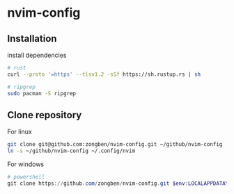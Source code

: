 # nvim-config

## Installation

install dependencies

```sh
# rust
curl --proto '=https' --tlsv1.2 -sSf https://sh.rustup.rs | sh

# ripgrep
sudo pacman -S ripgrep
```

## Clone repository

For linux
```bash
git clone git@github.com:zongben/nvim-config.git ~/github/nvim-config
ln -s ~/github/nvim-config ~/.config/nvim
```

For windows
```powershell
# powershell
git clone https://github.com/zongben/nvim-config.git $env:LOCALAPPDATA\nvim
```
